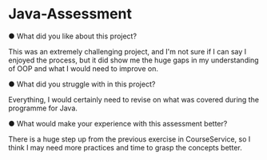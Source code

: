 # Java-Assessment

●	What did you like about this project?

This was an extremely challenging project, and I'm not sure if I can say I enjoyed the process, but it did show me the huge gaps in my understanding of OOP and what I would need to improve on.

●	What did you struggle with in this project?

Everything, I would certainly need to revise on what was covered during the programme for Java.

●	What would make your experience with this assessment better?

There is a huge step up from the previous exercise in CourseService, so I think I may need more practices and time to grasp the concepts better.


